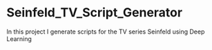 # Seinfeld_TV_Script_Generator
In this project I generate scripts for the TV series Seinfeld using Deep Learning
